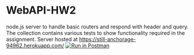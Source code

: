 # WebAPI-HW2
node.js server to handle basic routers and respond with header and query. The collection contains various tests to show functionality required in the assignment.  Server hosted at https://still-anchorage-94962.herokuapp.com/
[![Run in Postman](https://run.pstmn.io/button.svg)](https://app.getpostman.com/run-collection/54fe13fb51645db6f3a9)
